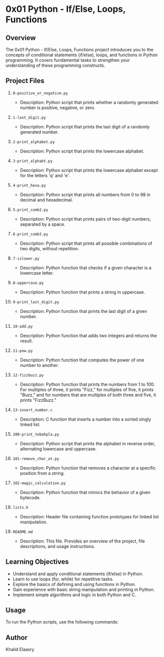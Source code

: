 # 0x01 Python - If/Else, Loops, Functions

## Overview

The 0x01 Python - If/Else, Loops, Functions project introduces you to the concepts of conditional statements (if/else), loops, and functions in Python programming. It covers fundamental tasks to strengthen your understanding of these programming constructs.

## Project Files

1. `0-positive_or_negative.py`
    - Description: Python script that prints whether a randomly generated number is positive, negative, or zero.

2. `1-last_digit.py`
    - Description: Python script that prints the last digit of a randomly generated number.

3. `2-print_alphabet.py`
    - Description: Python script that prints the lowercase alphabet.

4. `3-print_alphabt.py`
    - Description: Python script that prints the lowercase alphabet except for the letters 'q' and 'e'.

5. `4-print_hexa.py`
    - Description: Python script that prints all numbers from 0 to 98 in decimal and hexadecimal.

6. `5-print_comb2.py`
    - Description: Python script that prints pairs of two-digit numbers, separated by a space.

7. `6-print_comb3.py`
    - Description: Python script that prints all possible combinations of two digits, without repetition.

8. `7-islower.py`
    - Description: Python function that checks if a given character is a lowercase letter.

9. `8-uppercase.py`
    - Description: Python function that prints a string in uppercase.

10. `9-print_last_digit.py`
    - Description: Python function that prints the last digit of a given number.

11. `10-add.py`
    - Description: Python function that adds two integers and returns the result.

12. `11-pow.py`
    - Description: Python function that computes the power of one number to another.

13. `12-fizzbuzz.py`
    - Description: Python function that prints the numbers from 1 to 100. For multiples of three, it prints "Fizz," for multiples of five, it prints "Buzz," and for numbers that are multiples of both three and five, it prints "FizzBuzz."

14. `13-insert_number.c`
    - Description: C function that inserts a number into a sorted singly linked list.

15. `100-print_tebahpla.py`
    - Description: Python script that prints the alphabet in reverse order, alternating lowercase and uppercase.

16. `101-remove_char_at.py`
    - Description: Python function that removes a character at a specific position from a string.

17. `102-magic_calculation.py`
    - Description: Python function that mimics the behavior of a given bytecode.

18. `lists.h`
    - Description: Header file containing function prototypes for linked list manipulation.

19. `README.md`
    - Description: This file. Provides an overview of the project, file descriptions, and usage instructions.

## Learning Objectives

- Understand and apply conditional statements (if/else) in Python.
- Learn to use loops (for, while) for repetitive tasks.
- Explore the basics of defining and using functions in Python.
- Gain experience with basic string manipulation and printing in Python.
- Implement simple algorithms and logic in both Python and C.

## Usage

To run the Python scripts, use the following commands:

## Author

Khalid Elaasry

